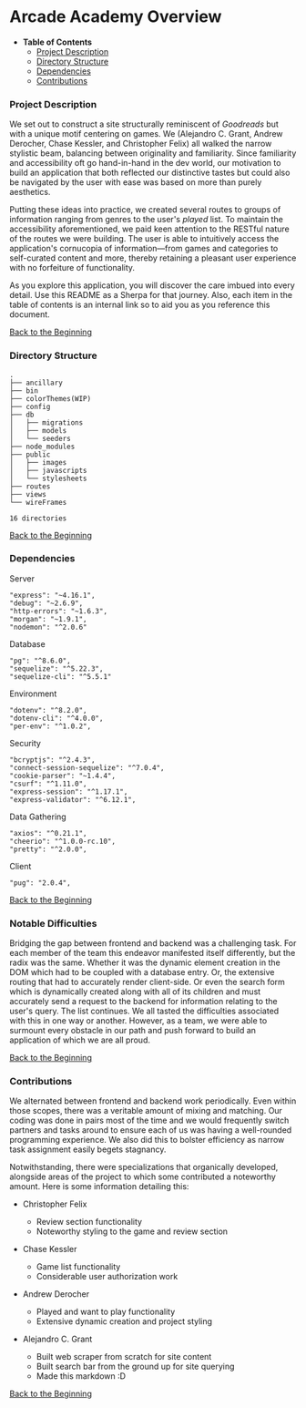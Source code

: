 # Arcade Academy Overview
+ **Table of Contents**
    + [Project Description](#project-description)
    + [Directory Structure](#directory-structure)
    + [Dependencies](#dependencies)
    + [Contributions](#contributions)

### Project Description
We set out to construct a site structurally reminiscent of *Goodreads* but with a unique motif centering on games. We (Alejandro C. Grant, Andrew Derocher, Chase Kessler, and Christopher Felix) all walked the narrow stylistic beam, balancing between originality and familiarity. Since familiarity and accessibility oft go hand-in-hand in the dev world, our motivation to build an application that both reflected our distinctive tastes but could also be navigated by the user with ease was based on more than purely aesthetics.

Putting these ideas into practice, we created several routes to groups of information ranging from genres to the user's *played* list. To maintain the accessibility aforementioned, we paid keen attention to the RESTful nature of the routes we were building. The user is able to intuitively access the application's cornucopia of information—from games and categories to self-curated content and more, thereby retaining a pleasant user experience with no forfeiture of functionality.

As you explore this application, you will discover the care imbued into every detail. Use this README as a Sherpa for that journey. Also, each item in the table of contents is an internal link so to aid you as you reference this document.

[Back to the Beginning](#arcade-academy-overview)

### Directory Structure
```
.
├── ancillary
├── bin
├── colorThemes(WIP)
├── config
├── db
│   ├── migrations
│   ├── models
│   └── seeders
├── node_modules
├── public
│   ├── images
│   ├── javascripts
│   └── stylesheets
├── routes
├── views
└── wireFrames

16 directories
```
[Back to the Beginning](#arcade-academy-overview)
### Dependencies
Server
```
"express": "~4.16.1",
"debug": "~2.6.9",
"http-errors": "~1.6.3",
"morgan": "~1.9.1",
"nodemon": "^2.0.6"
```

Database
```
"pg": "^8.6.0",
"sequelize": "^5.22.3",
"sequelize-cli": "^5.5.1"
```

Environment
```
"dotenv": "^8.2.0",
"dotenv-cli": "^4.0.0",
"per-env": "^1.0.2",
```

Security
```
"bcryptjs": "^2.4.3",
"connect-session-sequelize": "^7.0.4",
"cookie-parser": "~1.4.4",
"csurf": "^1.11.0",
"express-session": "^1.17.1",
"express-validator": "^6.12.1",
```
Data Gathering
```
"axios": "^0.21.1",
"cheerio": "^1.0.0-rc.10",
"pretty": "^2.0.0",
```
Client
```
"pug": "2.0.4",
```
[Back to the Beginning](#arcade-academy-overview)


### Notable Difficulties
Bridging the gap between frontend and backend was a challenging task. For each member of the team this endeavor manifested itself differently, but the radix was the same. Whether it was the dynamic element creation in the DOM which had to be coupled with a database entry. Or, the extensive routing that had to accurately render client-side. Or even the search form which is dynamically created along with all of its children and must accurately send a request to the backend for information relating to the user's query. The list continues. We all tasted the difficulties associated with this in one way or another. However, as a team, we were able to surmount every obstacle in our path and push forward to build an application of which we are all proud.

[Back to the Beginning](#arcade-academy-overview)

### Contributions
We alternated between frontend and backend work periodically. Even within those scopes, there was a veritable amount of mixing and matching. Our coding was done in pairs most of the time and we would frequently switch partners and tasks around to ensure each of us was having a well-rounded programming experience. We also did this to bolster efficiency as narrow task assignment easily begets stagnancy.

Notwithstanding, there were specializations that organically developed, alongside areas of the project to which some contributed a noteworthy amount. Here is some information detailing this:

+ Christopher Felix
    + Review section functionality
    + Noteworthy styling to the game and review section

+ Chase Kessler
    + Game list functionality
    + Considerable user authorization work

+ Andrew Derocher
    + Played and want to play functionality
    + Extensive dynamic creation and project styling

+ Alejandro C. Grant
    + Built web scraper from scratch for site content
    + Built search bar from the ground up for site querying
    + Made this markdown :D

[Back to the Beginning](#arcade-academy-overview)

